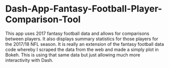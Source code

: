 # Dash-App-Fantasy-Football-Player-Comparison-Tool

This app uses 2017 fantasy football data and allows for comparisons between players.  It also displays summary statistics for those players for the 2017/18 NFL season. It is really an extension of the fantasy football data code whereby I scraped the data from the web and made a simply plot in Bokeh.  This is using that same data but just allowing much more interactivity with Dash.

